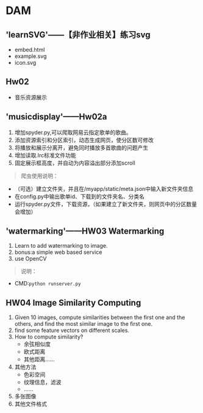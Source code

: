 # DAM

## 'learnSVG'——【非作业相关】练习svg
- embed.html
- example.svg
- icon.svg

## Hw02
- 音乐资源展示

## 'musicdisplay'——Hw02a
1. 增加spyder.py,可以爬取网易云指定歌单的歌曲。
2. 添加资源索引和分区索引，动态生成网页，使分区数可修改
3. 将播放和展示分离开，避免同时播放多首歌曲的问题产生
4. 增加读取.lrc标准文件功能
5. 固定展示框高度，并自动为内容溢出部分添加scroll

> 爬虫使用说明：
- （可选）建立文件夹，并且在/myapp/static/meta.json中输入新文件夹信息
- 在config.py中输出歌单id、下载到的文件夹名、分类名
- 运行spyder.py文件，下载资源，（如果建立了新文件夹，则网页中的分区数量会增加）

## 'watermarking'——HW03 Watermarking
1. Learn to add watermarking to image.
2. bonus:a simple web based service
3. use OpenCV
> 说明：
- CMD:`python runserver.py`

## HW04 Image Similarity Computing
1. Given 10 images, compute similarities between the first one and the others, and find the most similar image to the first one.
2. find some feature vectors on different scales.
3. How to compute similarity? 
	- 余弦相似度
	- 欧式距离
	- 其他距离……
4. 其他方法
	- 色彩空间
	- 纹理信息，滤波
	- ……
5. 多张图像
6. 其他文件格式


